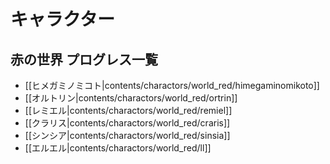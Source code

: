 # キャラクター

## 赤の世界 プログレス一覧

* [[ヒメガミノミコト|contents/charactors/world_red/himegaminomikoto]]
* [[オルトリン|contents/charactors/world_red/ortrin]]
* [[レミエル|contents/charactors/world_red/remiel]]
* [[クラリス|contents/charactors/world_red/craris]]
* [[シンシア|contents/charactors/world_red/sinsia]]
* [[エルエル|contents/charactors/world_red/ll]]